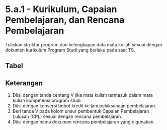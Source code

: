 ---
---

<script setup>
import { useData } from 'vitepress'
// import Table from '../components/tabel-5a1.vue'

const { page } = useData()
</script>

# 5.a.1 - Kurikulum, Capaian Pembelajaran, dan Rencana Pembelajaran

Tuliskan struktur program dan kelengkapan data mata kuliah sesuai dengan dokumen kurikulum Program Studi yang berlaku pada saat TS.

## Tabel

<!-- <Table :data="page.frontmatter.data" /> -->

## Keterangan

1. Diisi dengan tanda centang V jika mata kuliah termasuk dalam mata kuliah kompetensi program studi.
1. Diisi dengan konversi bobot kredit ke jam pelaksanaan pembelajaran.
1. Beri tanda V pada kolom unsur pembentuk Capaian Pembelajaran Lulusan (CPL) sesuai dengan rencana pembelajaran.
1. Diisi dengan nama dokumen rencana pembelajaran yang digunakan.
